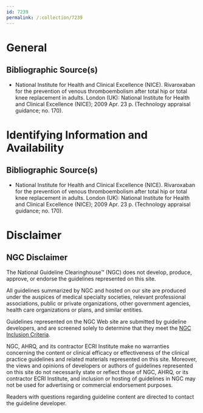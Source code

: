 ```yaml
---
id: 7239
permalink: /:collection/7239
---
```


# General

## Bibliographic Source(s)

- National Institute for Health and Clinical Excellence (NICE). Rivaroxaban for the prevention of venous thromboembolism after total hip or total knee replacement in adults. London (UK): National Institute for Health and Clinical Excellence (NICE); 2009 Apr. 23 p. (Technology appraisal guidance; no. 170).

# Identifying Information and Availability

## Bibliographic Source(s)

- National Institute for Health and Clinical Excellence (NICE). Rivaroxaban for the prevention of venous thromboembolism after total hip or total knee replacement in adults. London (UK): National Institute for Health and Clinical Excellence (NICE); 2009 Apr. 23 p. (Technology appraisal guidance; no. 170).

# Disclaimer

## NGC Disclaimer

The National Guideline Clearinghouse™ (NGC) does not develop, produce, approve, or endorse the guidelines represented on this site.

All guidelines summarized by NGC and hosted on our site are produced under the auspices of medical specialty societies, relevant professional associations, public or private organizations, other government agencies, health care organizations or plans, and similar entities.

Guidelines represented on the NGC Web site are submitted by guideline developers, and are screened solely to determine that they meet the [NGC Inclusion Criteria](/help-and-about/summaries/inclusion-criteria).

NGC, AHRQ, and its contractor ECRI Institute make no warranties concerning the content or clinical efficacy or effectiveness of the clinical practice guidelines and related materials represented on this site. Moreover, the views and opinions of developers or authors of guidelines represented on this site do not necessarily state or reflect those of NGC, AHRQ, or its contractor ECRI Institute, and inclusion or hosting of guidelines in NGC may not be used for advertising or commercial endorsement purposes.

Readers with questions regarding guideline content are directed to contact the guideline developer.

